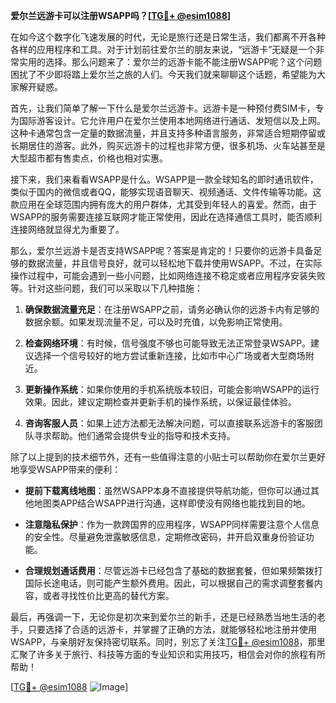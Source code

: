 **爱尔兰远游卡可以注册WSAPP吗？[[TG💪+ @esim1088](https://t.me/s/esim1088)]**

在如今这个数字化飞速发展的时代，无论是旅行还是日常生活，我们都离不开各种各样的应用程序和工具。对于计划前往爱尔兰的朋友来说，“远游卡”无疑是一个非常实用的选择。那么问题来了：爱尔兰的远游卡能不能注册WSAPP呢？这个问题困扰了不少即将踏上爱尔兰之旅的人们。今天我们就来聊聊这个话题，希望能为大家解开疑惑。

首先，让我们简单了解一下什么是爱尔兰远游卡。远游卡是一种预付费SIM卡，专为国际游客设计。它允许用户在爱尔兰使用本地网络进行通话、发短信以及上网。这种卡通常包含一定量的数据流量，并且支持多种语言服务，非常适合短期停留或长期居住的游客。此外，购买远游卡的过程也非常方便，很多机场、火车站甚至是大型超市都有售卖点，价格也相对实惠。

接下来，我们来看看WSAPP是什么。WSAPP是一款全球知名的即时通讯软件，类似于国内的微信或者QQ，能够实现语音聊天、视频通话、文件传输等功能。这款应用在全球范围内拥有庞大的用户群体，尤其受到年轻人的喜爱。然而，由于WSAPP的服务需要连接互联网才能正常使用，因此在选择通信工具时，能否顺利连接网络就显得尤为重要了。

那么，爱尔兰远游卡是否支持WSAPP呢？答案是肯定的！只要你的远游卡具备足够的数据流量，并且信号良好，就可以轻松地下载并使用WSAPP。不过，在实际操作过程中，可能会遇到一些小问题，比如网络连接不稳定或者应用程序安装失败等。针对这些问题，我们可以采取以下几种措施：

1. **确保数据流量充足**：在注册WSAPP之前，请务必确认你的远游卡内有足够的数据余额。如果发现流量不足，可以及时充值，以免影响正常使用。
   
2. **检查网络环境**：有时候，信号强度不够也可能导致无法正常登录WSAPP。建议选择一个信号较好的地方尝试重新连接，比如市中心广场或者大型商场附近。
   
3. **更新操作系统**：如果你使用的手机系统版本较旧，可能会影响WSAPP的运行效果。因此，建议定期检查并更新手机的操作系统，以保证最佳体验。
   
4. **咨询客服人员**：如果上述方法都无法解决问题，可以直接联系远游卡的客服团队寻求帮助。他们通常会提供专业的指导和技术支持。

除了以上提到的技术细节外，还有一些值得注意的小贴士可以帮助你在爱尔兰更好地享受WSAPP带来的便利：

- **提前下载离线地图**：虽然WSAPP本身不直接提供导航功能，但你可以通过其他地图类APP结合WSAPP进行沟通，这样即使没有网络也能找到目的地。
  
- **注意隐私保护**：作为一款跨国界的应用程序，WSAPP同样需要注意个人信息的安全性。尽量避免泄露敏感信息，定期修改密码，并开启双重身份验证功能。

- **合理规划通话费用**：尽管远游卡已经包含了基础的数据套餐，但如果频繁拨打国际长途电话，则可能产生额外费用。因此，可以根据自己的需求调整套餐内容，或者寻找性价比更高的替代方案。

最后，再强调一下，无论你是初次来到爱尔兰的新手，还是已经熟悉当地生活的老手，只要选择了合适的远游卡，并掌握了正确的方法，就能够轻松地注册并使用WSAPP，与亲朋好友保持密切联系。同时，别忘了关注[TG💪+ @esim1088](https://t.me/s/esim1088)，那里汇聚了许多关于旅行、科技等方面的专业知识和实用技巧，相信会对你的旅程有所帮助！

[[TG💪+ @esim1088](https://t.me/s/esim1088) ![Image](https://i.postimg.cc/4NQfJmqS/Snipaste-2025-05-13-00-14-12.png)]